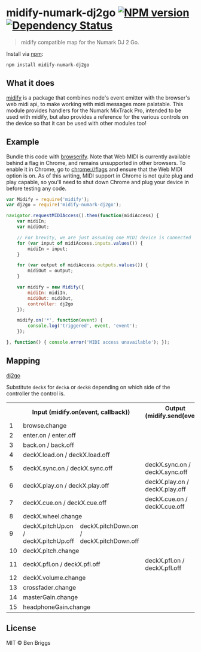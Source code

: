 # midify-numark-dj2go [![NPM version](https://badge.fury.io/js/midify-numark-dj2go.svg)](http://badge.fury.io/js/midify-numark-dj2go) [![Dependency Status](https://gemnasium.com/ben-eb/midify-numark-dj2go.svg)](https://gemnasium.com/ben-eb/midify-numark-dj2go)

> midify compatible map for the Numark DJ 2 Go.

Install via [npm](https://npmjs.org/package/midify-numark-dj2go):

```
npm install midify-numark-dj2go
```

## What it does

[midify](https://github.com/ben-eb/midify) is a package that combines node's event emitter with the browser's web midi api, to make working with midi messages more palatable. This module provides handlers for the Numark MixTrack Pro, intended to be used with midify, but also provides a reference for the various controls on the device so that it can be used with other modules too!

## Example

Bundle this code with [browserify](https://github.com/substack/node-browserify). Note that Web MIDI is currently available behind a flag in Chrome, and remains unsupported in other browsers. To enable it in Chrome, go to [chrome://flags](chrome://flags) and ensure that the Web MIDI option is on. As of this writing, MIDI support in Chrome is not quite plug and play capable, so you'll need to shut down Chrome and plug your device in before testing any code.

```js
var Midify = require('midify');
var dj2go = require('midify-numark-dj2go');

navigator.requestMIDIAccess().then(function(midiAccess) {
    var midiIn;
    var midiOut;

    // For brevity, we are just assuming one MIDI device is connected
    for (var input of midiAccess.inputs.values()) {
        midiIn = input;
    }

    for (var output of midiAccess.outputs.values()) {
        midiOut = output;
    }

    var midify = new Midify({
        midiIn: midiIn,
        midiOut: midiOut,
        controller: dj2go
    });

    midify.on('*', function(event) {
        console.log('triggered', event, 'event');
    });

}, function() { console.error('MIDI access unavailable'); });
```

## Mapping

[dj2go](dj2go.png)

Substitute `deckX` for `deckA` or `deckB` depending on which side of the controller the control is.

<table>
    <tr>
        <th></th>
        <th colspan="2">Input (midify.on(event, callback))</th>
        <th>Output (midify.send(event))</th>
    </tr>
    <tr>
        <td>1</td>
        <td colspan="2">browse.change</td>
        <td></td>
    </tr>
    <tr>
        <td>2</td>
        <td colspan="2">enter.on / enter.off</td>
        <td></td>
    </tr>
    <tr>
        <td>3</td>
        <td colspan="2">back.on / back.off</td>
        <td></td>
    </tr>
    <tr>
        <td>4</td>
        <td colspan="2">deckX.load.on / deckX.load.off</td>
        <td></td>
    </tr>
    <tr>
        <td>5</td>
        <td colspan="2">deckX.sync.on / deckX.sync.off</td>
        <td>deckX.sync.on / deckX.sync.off</td>
    </tr>
    <tr>
        <td>6</td>
        <td colspan="2">deckX.play.on / deckX.play.off</td>
        <td>deckX.play.on / deckX.play.off</td>
    </tr>
    <tr>
        <td>7</td>
        <td colspan="2">deckX.cue.on / deckX.cue.off</td>
        <td>deckX.cue.on / deckX.cue.off</td>
    </tr>
    <tr>
        <td>8</td>
        <td colspan="2">deckX.wheel.change</td>
        <td></td>
    </tr>
    <tr>
        <td>9</td>
        <td>deckX.pitchUp.on / deckX.pitchUp.off</td>
        <td>deckX.pitchDown.on / deckX.pitchDown.off</td>
        <td></td>
    </tr>
    <tr>
        <td>10</td>
        <td colspan="2">deckX.pitch.change</td>
        <td></td>
    </tr>
    <tr>
        <td>11</td>
        <td colspan="2">deckX.pfl.on / deckX.pfl.off</td>
        <td>deckX.pfl.on / deckX.pfl.off</td>
    </tr>
    <tr>
        <td>12</td>
        <td colspan="2">deckX.volume.change</td>
        <td></td>
    </tr>
    <tr>
        <td>13</td>
        <td colspan="2">crossfader.change</td>
        <td></td>
    </tr>
    <tr>
        <td>14</td>
        <td colspan="2">masterGain.change</td>
        <td></td>
    </tr>
    <tr>
        <td>15</td>
        <td colspan="2">headphoneGain.change</td>
        <td></td>
    </tr>
</table>

## License

MIT © Ben Briggs
